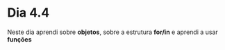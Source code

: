 # Dia 4.4

Neste dia aprendi sobre **objetos**, sobre a estrutura **for/in** e aprendi a usar **funções**  
